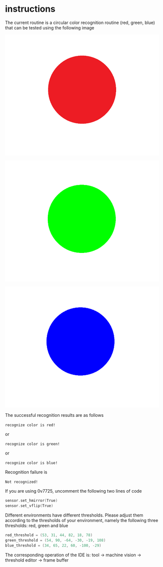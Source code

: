 # instructions
The current routine is a circular color recognition routine (red, green, blue) that can be tested using the following image

![](red.png "first")

![](green.png "second")

![](blue.png "third")

The successful recognition results are as follows

`recognize color is red!`

or

`recognize color is green!`

or

`recognize color is blue!`

Recognition failure is

`Not recognized!`

If you are using 0v7725, uncomment the following two lines of code

``` c
sensor.set_hmirror(True)
sensor.set_vflip(True)
```

Different environments have different thresholds. Please adjust them according to the thresholds of your environment, namely the following three thresholds: red, green and blue

``` c
red_threshold = (53, 31, 44, 82, 18, 78)
green_threshold = (54, 90, -64, -30, -19, 108)
blue_threshold = (34, 65, 22, 60, -100, -29)
```

The corresponding operation of the IDE is: tool -> machine vision -> threshold editor -> frame buffer
